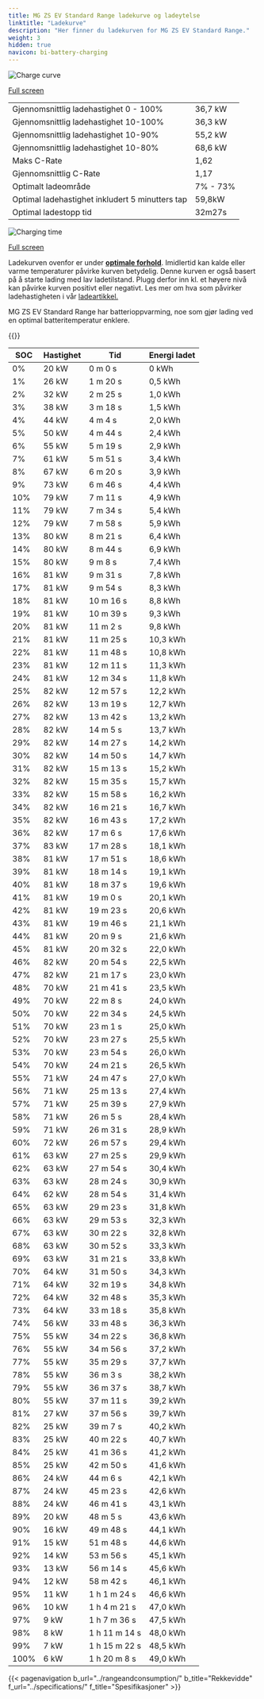 ```yaml
---
title: MG ZS EV Standard Range ladekurve og ladeytelse
linktitle: "Ladekurve"
description: "Her finner du ladekurven for MG ZS EV Standard Range."
weight: 3
hidden: true
navicon: bi-battery-charging
---
```

<!-- markdownlint-disable MD033 -->
<img src="/images/models/mg/zs/zs_ev_standard_range/chargingcurve.svg" alt="Charge curve" class="img-fluid">

[Full screen](/images/models/mg/zs/zs_ev_standard_range/chargingcurve.svg)


<table class="table table-striped border">
<tbody>
<tr>
<td>Gjennomsnittlig ladehastighet 0 - 100%</td><td>36,7 kW</td>
</tr>
<tr>
<td>Gjennomsnittlig ladehastighet 10-100%</td><td>36,3 kW</td>
</tr>
<tr>
<td>Gjennomsnittlig ladehastighet 10-90%</td><td>55,2 kW</td>
</tr>
<tr>
<td>Gjennomsnittlig ladehastighet 10-80%</td><td>68,6 kW</td>
</tr>
<tr>
<td>Maks C-Rate</td><td>1,62</td>
</tr>
<tr>
<td>Gjennomsnittlig C-Rate</td><td>1,17</td>
</tr>
<tr>
<td>Optimalt ladeområde</td><td>7% - 73%</td>
</tr>
<tr>
<td>Optimal ladehastighet inkludert 5 minutters tap</td><td>59,8kW</td>
</tr>
<tr>
<td>Optimal ladestopp tid</td><td>32m27s</td>
</tr>
</tbody>
</table>
<img src="/images/models/mg/zs/zs_ev_standard_range/chargingtime.svg" alt="Charging time" class="img-fluid">

[Full screen](/images/models/mg/zs/zs_ev_standard_range/chargingtime.svg)


Ladekurven ovenfor er under **[optimale forhold](../../../../../technology/battery/charging/#temperatur)**. Imidlertid kan kalde eller varme temperaturer påvirke kurven betydelig. Denne kurven er også basert på å starte lading med lav ladetilstand. Plugg derfor inn kl. et høyere nivå kan påvirke kurven positivt eller negativt. Les mer om hva som påvirker ladehastigheten i vår [ladeartikkel.](../../../../../technology/battery/charging/)


MG ZS EV Standard Range har batterioppvarming, noe som gjør lading ved en optimal batteritemperatur enklere.


{{<evkxdisplayaddarticle />}}
<table class="table table-striped border">
<thead>
<tr><th>SOC</th><th>Hastighet</th><th>Tid</th><th>Energi ladet</th></tr>
</thead>
<tbody>
<tr>
<td>0%</td><td>20 kW</td><td> 0 m 0 s </td><td>0 kWh </td>
</tr>
<tr>
<td>1%</td><td>26 kW</td><td> 1 m 20 s </td><td>0,5 kWh </td>
</tr>
<tr>
<td>2%</td><td>32 kW</td><td> 2 m 25 s </td><td>1,0 kWh </td>
</tr>
<tr>
<td>3%</td><td>38 kW</td><td> 3 m 18 s </td><td>1,5 kWh </td>
</tr>
<tr>
<td>4%</td><td>44 kW</td><td> 4 m 4 s </td><td>2,0 kWh </td>
</tr>
<tr>
<td>5%</td><td>50 kW</td><td> 4 m 44 s </td><td>2,4 kWh </td>
</tr>
<tr>
<td>6%</td><td>55 kW</td><td> 5 m 19 s </td><td>2,9 kWh </td>
</tr>
<tr>
<td>7%</td><td>61 kW</td><td> 5 m 51 s </td><td>3,4 kWh </td>
</tr>
<tr>
<td>8%</td><td>67 kW</td><td> 6 m 20 s </td><td>3,9 kWh </td>
</tr>
<tr>
<td>9%</td><td>73 kW</td><td> 6 m 46 s </td><td>4,4 kWh </td>
</tr>
<tr>
<td>10%</td><td>79 kW</td><td> 7 m 11 s </td><td>4,9 kWh </td>
</tr>
<tr>
<td>11%</td><td>79 kW</td><td> 7 m 34 s </td><td>5,4 kWh </td>
</tr>
<tr>
<td>12%</td><td>79 kW</td><td> 7 m 58 s </td><td>5,9 kWh </td>
</tr>
<tr>
<td>13%</td><td>80 kW</td><td> 8 m 21 s </td><td>6,4 kWh </td>
</tr>
<tr>
<td>14%</td><td>80 kW</td><td> 8 m 44 s </td><td>6,9 kWh </td>
</tr>
<tr>
<td>15%</td><td>80 kW</td><td> 9 m 8 s </td><td>7,4 kWh </td>
</tr>
<tr>
<td>16%</td><td>81 kW</td><td> 9 m 31 s </td><td>7,8 kWh </td>
</tr>
<tr>
<td>17%</td><td>81 kW</td><td> 9 m 54 s </td><td>8,3 kWh </td>
</tr>
<tr>
<td>18%</td><td>81 kW</td><td> 10 m 16 s </td><td>8,8 kWh </td>
</tr>
<tr>
<td>19%</td><td>81 kW</td><td> 10 m 39 s </td><td>9,3 kWh </td>
</tr>
<tr>
<td>20%</td><td>81 kW</td><td> 11 m 2 s </td><td>9,8 kWh </td>
</tr>
<tr>
<td>21%</td><td>81 kW</td><td> 11 m 25 s </td><td>10,3 kWh </td>
</tr>
<tr>
<td>22%</td><td>81 kW</td><td> 11 m 48 s </td><td>10,8 kWh </td>
</tr>
<tr>
<td>23%</td><td>81 kW</td><td> 12 m 11 s </td><td>11,3 kWh </td>
</tr>
<tr>
<td>24%</td><td>81 kW</td><td> 12 m 34 s </td><td>11,8 kWh </td>
</tr>
<tr>
<td>25%</td><td>82 kW</td><td> 12 m 57 s </td><td>12,2 kWh </td>
</tr>
<tr>
<td>26%</td><td>82 kW</td><td> 13 m 19 s </td><td>12,7 kWh </td>
</tr>
<tr>
<td>27%</td><td>82 kW</td><td> 13 m 42 s </td><td>13,2 kWh </td>
</tr>
<tr>
<td>28%</td><td>82 kW</td><td> 14 m 5 s </td><td>13,7 kWh </td>
</tr>
<tr>
<td>29%</td><td>82 kW</td><td> 14 m 27 s </td><td>14,2 kWh </td>
</tr>
<tr>
<td>30%</td><td>82 kW</td><td> 14 m 50 s </td><td>14,7 kWh </td>
</tr>
<tr>
<td>31%</td><td>82 kW</td><td> 15 m 13 s </td><td>15,2 kWh </td>
</tr>
<tr>
<td>32%</td><td>82 kW</td><td> 15 m 35 s </td><td>15,7 kWh </td>
</tr>
<tr>
<td>33%</td><td>82 kW</td><td> 15 m 58 s </td><td>16,2 kWh </td>
</tr>
<tr>
<td>34%</td><td>82 kW</td><td> 16 m 21 s </td><td>16,7 kWh </td>
</tr>
<tr>
<td>35%</td><td>82 kW</td><td> 16 m 43 s </td><td>17,2 kWh </td>
</tr>
<tr>
<td>36%</td><td>82 kW</td><td> 17 m 6 s </td><td>17,6 kWh </td>
</tr>
<tr>
<td>37%</td><td>83 kW</td><td> 17 m 28 s </td><td>18,1 kWh </td>
</tr>
<tr>
<td>38%</td><td>81 kW</td><td> 17 m 51 s </td><td>18,6 kWh </td>
</tr>
<tr>
<td>39%</td><td>81 kW</td><td> 18 m 14 s </td><td>19,1 kWh </td>
</tr>
<tr>
<td>40%</td><td>81 kW</td><td> 18 m 37 s </td><td>19,6 kWh </td>
</tr>
<tr>
<td>41%</td><td>81 kW</td><td> 19 m 0 s </td><td>20,1 kWh </td>
</tr>
<tr>
<td>42%</td><td>81 kW</td><td> 19 m 23 s </td><td>20,6 kWh </td>
</tr>
<tr>
<td>43%</td><td>81 kW</td><td> 19 m 46 s </td><td>21,1 kWh </td>
</tr>
<tr>
<td>44%</td><td>81 kW</td><td> 20 m 9 s </td><td>21,6 kWh </td>
</tr>
<tr>
<td>45%</td><td>81 kW</td><td> 20 m 32 s </td><td>22,0 kWh </td>
</tr>
<tr>
<td>46%</td><td>82 kW</td><td> 20 m 54 s </td><td>22,5 kWh </td>
</tr>
<tr>
<td>47%</td><td>82 kW</td><td> 21 m 17 s </td><td>23,0 kWh </td>
</tr>
<tr>
<td>48%</td><td>70 kW</td><td> 21 m 41 s </td><td>23,5 kWh </td>
</tr>
<tr>
<td>49%</td><td>70 kW</td><td> 22 m 8 s </td><td>24,0 kWh </td>
</tr>
<tr>
<td>50%</td><td>70 kW</td><td> 22 m 34 s </td><td>24,5 kWh </td>
</tr>
<tr>
<td>51%</td><td>70 kW</td><td> 23 m 1 s </td><td>25,0 kWh </td>
</tr>
<tr>
<td>52%</td><td>70 kW</td><td> 23 m 27 s </td><td>25,5 kWh </td>
</tr>
<tr>
<td>53%</td><td>70 kW</td><td> 23 m 54 s </td><td>26,0 kWh </td>
</tr>
<tr>
<td>54%</td><td>70 kW</td><td> 24 m 21 s </td><td>26,5 kWh </td>
</tr>
<tr>
<td>55%</td><td>71 kW</td><td> 24 m 47 s </td><td>27,0 kWh </td>
</tr>
<tr>
<td>56%</td><td>71 kW</td><td> 25 m 13 s </td><td>27,4 kWh </td>
</tr>
<tr>
<td>57%</td><td>71 kW</td><td> 25 m 39 s </td><td>27,9 kWh </td>
</tr>
<tr>
<td>58%</td><td>71 kW</td><td> 26 m 5 s </td><td>28,4 kWh </td>
</tr>
<tr>
<td>59%</td><td>71 kW</td><td> 26 m 31 s </td><td>28,9 kWh </td>
</tr>
<tr>
<td>60%</td><td>72 kW</td><td> 26 m 57 s </td><td>29,4 kWh </td>
</tr>
<tr>
<td>61%</td><td>63 kW</td><td> 27 m 25 s </td><td>29,9 kWh </td>
</tr>
<tr>
<td>62%</td><td>63 kW</td><td> 27 m 54 s </td><td>30,4 kWh </td>
</tr>
<tr>
<td>63%</td><td>63 kW</td><td> 28 m 24 s </td><td>30,9 kWh </td>
</tr>
<tr>
<td>64%</td><td>62 kW</td><td> 28 m 54 s </td><td>31,4 kWh </td>
</tr>
<tr>
<td>65%</td><td>63 kW</td><td> 29 m 23 s </td><td>31,8 kWh </td>
</tr>
<tr>
<td>66%</td><td>63 kW</td><td> 29 m 53 s </td><td>32,3 kWh </td>
</tr>
<tr>
<td>67%</td><td>63 kW</td><td> 30 m 22 s </td><td>32,8 kWh </td>
</tr>
<tr>
<td>68%</td><td>63 kW</td><td> 30 m 52 s </td><td>33,3 kWh </td>
</tr>
<tr>
<td>69%</td><td>63 kW</td><td> 31 m 21 s </td><td>33,8 kWh </td>
</tr>
<tr>
<td>70%</td><td>64 kW</td><td> 31 m 50 s </td><td>34,3 kWh </td>
</tr>
<tr>
<td>71%</td><td>64 kW</td><td> 32 m 19 s </td><td>34,8 kWh </td>
</tr>
<tr>
<td>72%</td><td>64 kW</td><td> 32 m 48 s </td><td>35,3 kWh </td>
</tr>
<tr>
<td>73%</td><td>64 kW</td><td> 33 m 18 s </td><td>35,8 kWh </td>
</tr>
<tr>
<td>74%</td><td>56 kW</td><td> 33 m 48 s </td><td>36,3 kWh </td>
</tr>
<tr>
<td>75%</td><td>55 kW</td><td> 34 m 22 s </td><td>36,8 kWh </td>
</tr>
<tr>
<td>76%</td><td>55 kW</td><td> 34 m 56 s </td><td>37,2 kWh </td>
</tr>
<tr>
<td>77%</td><td>55 kW</td><td> 35 m 29 s </td><td>37,7 kWh </td>
</tr>
<tr>
<td>78%</td><td>55 kW</td><td> 36 m 3 s </td><td>38,2 kWh </td>
</tr>
<tr>
<td>79%</td><td>55 kW</td><td> 36 m 37 s </td><td>38,7 kWh </td>
</tr>
<tr>
<td>80%</td><td>55 kW</td><td> 37 m 11 s </td><td>39,2 kWh </td>
</tr>
<tr>
<td>81%</td><td>27 kW</td><td> 37 m 56 s </td><td>39,7 kWh </td>
</tr>
<tr>
<td>82%</td><td>25 kW</td><td> 39 m 7 s </td><td>40,2 kWh </td>
</tr>
<tr>
<td>83%</td><td>25 kW</td><td> 40 m 22 s </td><td>40,7 kWh </td>
</tr>
<tr>
<td>84%</td><td>25 kW</td><td> 41 m 36 s </td><td>41,2 kWh </td>
</tr>
<tr>
<td>85%</td><td>25 kW</td><td> 42 m 50 s </td><td>41,6 kWh </td>
</tr>
<tr>
<td>86%</td><td>24 kW</td><td> 44 m 6 s </td><td>42,1 kWh </td>
</tr>
<tr>
<td>87%</td><td>24 kW</td><td> 45 m 23 s </td><td>42,6 kWh </td>
</tr>
<tr>
<td>88%</td><td>24 kW</td><td> 46 m 41 s </td><td>43,1 kWh </td>
</tr>
<tr>
<td>89%</td><td>20 kW</td><td> 48 m 5 s </td><td>43,6 kWh </td>
</tr>
<tr>
<td>90%</td><td>16 kW</td><td> 49 m 48 s </td><td>44,1 kWh </td>
</tr>
<tr>
<td>91%</td><td>15 kW</td><td> 51 m 48 s </td><td>44,6 kWh </td>
</tr>
<tr>
<td>92%</td><td>14 kW</td><td> 53 m 56 s </td><td>45,1 kWh </td>
</tr>
<tr>
<td>93%</td><td>13 kW</td><td> 56 m 14 s </td><td>45,6 kWh </td>
</tr>
<tr>
<td>94%</td><td>12 kW</td><td> 58 m 42 s </td><td>46,1 kWh </td>
</tr>
<tr>
<td>95%</td><td>11 kW</td><td>1 h 1 m 24 s </td><td>46,6 kWh </td>
</tr>
<tr>
<td>96%</td><td>10 kW</td><td>1 h 4 m 21 s </td><td>47,0 kWh </td>
</tr>
<tr>
<td>97%</td><td>9 kW</td><td>1 h 7 m 36 s </td><td>47,5 kWh </td>
</tr>
<tr>
<td>98%</td><td>8 kW</td><td>1 h 11 m 14 s </td><td>48,0 kWh </td>
</tr>
<tr>
<td>99%</td><td>7 kW</td><td>1 h 15 m 22 s </td><td>48,5 kWh </td>
</tr>
<tr>
<td>100%</td><td>6 kW</td><td>1 h 20 m 8 s </td><td>49,0 kWh </td>
</tr>
</tbody>
</table>


{{< pagenavigation b_url="../rangeandconsumption/" b_title="Rekkevidde" f_url="../specifications/" f_title="Spesifikasjoner" >}}
